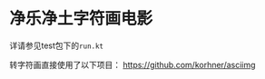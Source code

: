 净乐净土字符画电影
========

详请参见test包下的`run.kt`

转字符画直接使用了以下项目：
https://github.com/korhner/asciimg
<a href="https://github.com/korhner/asciimg">
